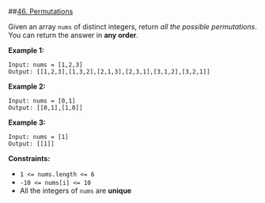 ##[46. Permutations](https://leetcode.com/problems/permutations/)

Given an array `nums` of distinct integers, return _all the possible permutations_.
You can return the answer in **any order**.

**Example 1:**
```
Input: nums = [1,2,3]
Output: [[1,2,3],[1,3,2],[2,1,3],[2,3,1],[3,1,2],[3,2,1]]
```

**Example 2:**
```
Input: nums = [0,1]
Output: [[0,1],[1,0]]
```

**Example 3:**
```
Input: nums = [1]
Output: [[1]]
```

**Constraints:**
- `1 <= nums.length <= 6`
- `-10 <= nums[i] <= 10`
- All the integers of `nums` are **unique**